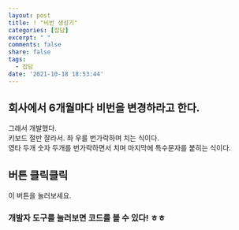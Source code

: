```yaml
---
layout: post
title: ! "비번 생성기"
categories: [잡담]
excerpt: " "
comments: false
share: false
tags:
  - 잡담
date: '2021-10-18 18:53:44'
---
```


## 회사에서 6개월마다 비번을 변경하라고 한다.
그래서 개발했다.  
키보드 절반 잘라서. 좌 우를 번가락하며 치는 식이다.  
영타 두개 숫자 두개를 번가락하면서 치며 마지막에 특수문자를 붙히는 식이다.

## 버튼 클릭클릭

<div id="password_creator_field"></div>
<div id="password_creator_btn" class="btn" style="cursor: pointer;" onclick="password_creator_click()">이 버튼을 눌러보세요.</div>
<script type="text/javascript" src="/assets/posts/idletalk/password-creator.js"></script>
<script type="text/javascript">
  var password_creator_click = function (e) {
    document.getElementById("password_creator_field").innerHTML = password_creator();
  }
</script>


### 개발자 도구를 눌러보면 코드를 볼 수 있다! ㅎㅎ
